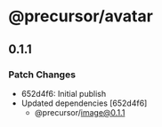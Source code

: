 # @precursor/avatar

## 0.1.1
### Patch Changes

- 652d4f6: Initial publish
- Updated dependencies [652d4f6]
  - @precursor/image@0.1.1
